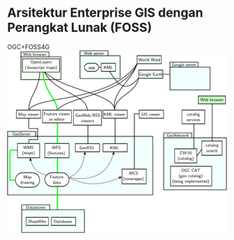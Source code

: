 # Arsitektur Enterprise GIS dengan Perangkat Lunak (FOSS)

OGC+FOSS4G
![](img/2020-12-04-03-54-28.png)


